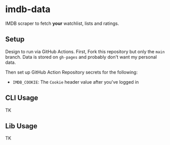 # imdb-data

IMDB scraper to fetch **your** watchlist, lists and ratings.

## Setup

Design to run via GitHub Actions. First, Fork this repository but only the `main` branch. Data is stored on `gh-pages` and probably don't want my personal data.

Then set up GitHub Action Repository secrets for the following:

- `IMDB_COOKIE`: The `Cookie` header value after you've logged in

## CLI Usage

TK

## Lib Usage

TK
